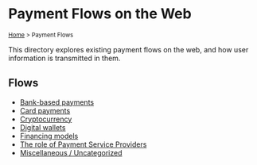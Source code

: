 # Payment Flows on the Web
<sup>[Home][home] > Payment Flows</sup>

This directory explores existing payment flows on the web, and how user
information is transmitted in them.

## Flows

* [Bank-based payments](bank-based.md)
* [Card payments](cards.md)
* [Cryptocurrency](cryptocurrency.md)
* [Digital wallets](digital-wallets.md)
* [Financing models](financing.md)
* [The role of Payment Service Providers](psps.md)
* [Miscellaneous / Uncategorized](misc.md)

[home]: ../README.md
